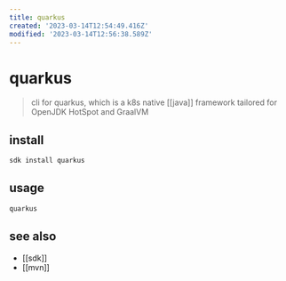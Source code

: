 ```yaml
---
title: quarkus
created: '2023-03-14T12:54:49.416Z'
modified: '2023-03-14T12:56:38.589Z'
---
```


# quarkus

> cli for quarkus, which is a k8s native [[java]] framework tailored for OpenJDK HotSpot and GraalVM

## install

```sh
sdk install quarkus
```

## usage

```sh
quarkus
```

## see also

- [[sdk]]
- [[mvn]]
